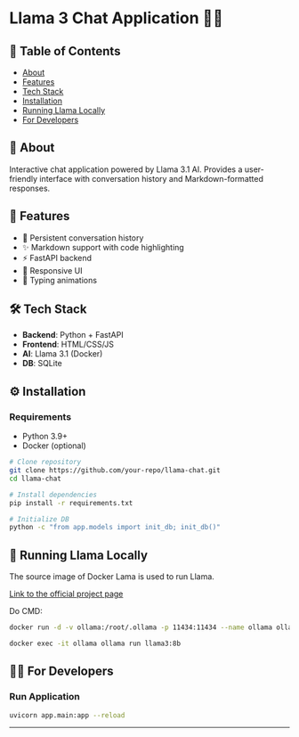 
# Llama 3 Chat Application 🦙✨

## 📖 Table of Contents
- [About](#-about)
- [Features](#-features)
- [Tech Stack](#-tech-stack)
- [Installation](#-installation)
- [Running Llama Locally](#-running-llama-locally)
- [For Developers](#-for-developers)

## 🌟 About
Interactive chat application powered by Llama 3.1 AI. Provides a user-friendly interface with conversation history and Markdown-formatted responses.

## 🚀 Features
- 💬 Persistent conversation history
- ✨ Markdown support with code highlighting
- ⚡ FastAPI backend
- 📱 Responsive UI
- 🔄 Typing animations

## 🛠 Tech Stack
- **Backend**: Python + FastAPI
- **Frontend**: HTML/CSS/JS
- **AI**: Llama 3.1 (Docker)
- **DB**: SQLite

## ⚙️ Installation

### Requirements
- Python 3.9+
- Docker (optional)

```bash
# Clone repository
git clone https://github.com/your-repo/llama-chat.git
cd llama-chat

# Install dependencies
pip install -r requirements.txt

# Initialize DB
python -c "from app.models import init_db; init_db()"
```

## 🐋 Running Llama Locally

The source image of Docker Lama is used to run Llama.

[Link to the official project page](https://ollama.com/blog/ollama-is-now-available-as-an-official-docker-image)

Do CMD:
``` bash
docker run -d -v ollama:/root/.ollama -p 11434:11434 --name ollama ollama/ollama

docker exec -it ollama ollama run llama3:8b
```

## 👨‍💻 For Developers

### Run Application
```bash
uvicorn app.main:app --reload
```

<!-- ### Docker Build
```bash
docker-compose up -d --build
``` -->

---